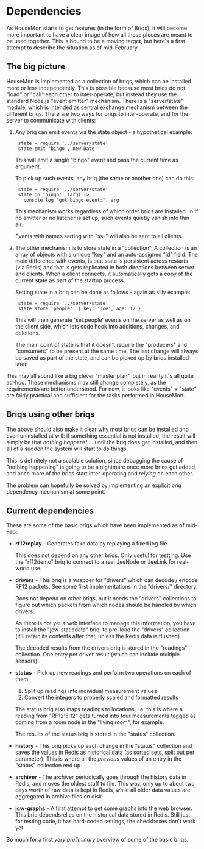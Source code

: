 # Dependencies

As HouseMon starts to get features (in the form of Briqs), it will become more
important to have a clear image of how all these pieces are meant to be used
together. This is bound to be a moving target, but here's a first attempt to
describe the situation as of mid-February.

## The big picture

HouseMon is implemented as a collection of briqs, which can be installed more
or less independently. This is possible because most briqs do not "load" or
"call" each other to inter-operate, but instead they use the standard Node.js
"event emitter" mechanism. There is a "server/state" module, which is intended
as central exchange mechanism between the different briqs. There are two ways
for briqs to inter-operate, and for the server to communicate with clients:

1. Any briq can emit events via the state object - a hypothetical example:

        state = require '../server/state'
        state.emit 'bingo', new Date

   This will emit a single "bingo" event and pass the current time as argument.

   To pick up such events, any briq (the same or another one) can do this:

        state = require '../server/state'
        state.on 'bingo', (arg) ->
          console.log "got bingo event:", arg
    
   This mechanism works regardless of which order briqs are installed. in If no
   emitter or no listener is set up, such events quietly vanish into thin air.

   Events with names sarting with "ss-" will also be sent to all clients.

2. The other mechanism is to store state in a "collection". A collection is an
   array of objects with a unique "key" and an auto-assigned "id" field. The 
   main difference with events, is that state is persistent across restarts
   (via Redis) and that is gets replicated in both directions between server and
   clients. When a client connects, it automatically gets a copy of the current
   state as part of the startup process.

   Setting state in a briq can be done as follows - again as silly example:

        state = require '../server/state'
        state.store 'people', { key: 'Joe', age: 12 }

   This will then generate 'set.people' events on the server as well as on the
   client side, which lets code hook into additions, changes, and deletions.

   The main point of state is that it doesn't require the "producers" and
   "consumers" to be present at the same time. The last change will always be
   saved as part of the state, and can be picked up by briqs installed later.

This may all sound like a big clever "master plan", but in reality it's all
quite ad-hoc. These mechanisms may still change completely, as the requirements
are better understood. For now, it looks like "events" + "state" are fairly
practical and sufficient for the tasks performed in HouseMon.

## Briqs using other briqs

The above should also make it clear why most briqs can be installed and even
uninstalled at will: if something essential is not installed, the result will
simply be that _nothing happens!_ ... until the briq does get installed, and
then all of a sudden the system will start to do things.

This is definitely not a scalable solution, since debugging the cause of
"nothing happening" is going to be a nightmare once more briqs get added, and
once more of the briqs start inter-operating and _relying_ on each other.

The problem can hopefully be solved by implementing an explicit briq dependency
mechanism at some point.

## Current dependencies

These are some of the basic briqs which have been implemented as of mid-Feb:

* **rf12replay** - Generates fake data by replaying a fixed log file

  This does not depend on any other briqs. Only useful for testting. Use the
  "rf12demo" briq to connect to a real JeeNode or JeeLink for real-world use.

* **drivers** - This briq is a wrapper for "drivers" which can decode / encode
  RF12 packets. See some first implementations in the "drivers/" directory.

  Does not depend on other briqs, but it needs the "drivers" collections to
  figure out which packets from which nodes should be handled by which drivers.

  As there is not yet a web interface to manage this information, you have to
  install the "jcw-staticdata" briq, to pre-load the "drivers" collection
  (it'll retain its contents after that, unless the Redis data is flushed).

  The decoded results from the drivers briq is stored in the "readings"
  collection. One entry per driver result (which can include multiple sensors).

* **status** - Pick up new readings and perform two operations on each of them:

   1. Split up readings into individual measurement values
   2. Convert the integers to properly scaled and formatted results

  The status briq also maps readings to locations, i.e. this is where a reading
  from "RF12:5:12" gets turned into four measurements tagged as coming from a
  room node in the "living room", for example.

  The results of the status briq is stored in the "status" collection.

* **history** - This briq picks up each change in the "status" collection and
  saves the values in Redis as historical data (as sorted sets, split out per
  parameter). This is where all the _previous_ values of an entry in the
  "status" collection end up.

* **archiver** - The archiver periodically goes through the history data in 
  Redis, and moves the oldest stuff to file. This way, only up to about two
  days worth of raw data is kept in Redis, while all older data values are
  aggregated in archive files on disk.

* **jcw-graphs** - A first attempt to get some graphs into the web browser.
  This briq dependsrelies on the historical data stored in Redis.  Still just
  for testing code, it has hard-coded settings, the checkboxes don't work yet.

So much for a first _very preliminary_ overview of some of the basic briqs.
